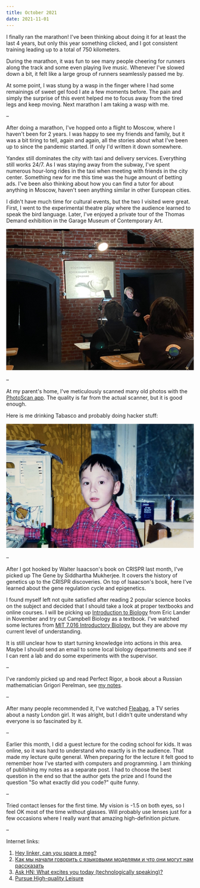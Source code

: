 ```yaml
---
title: October 2021
date: 2021-11-01
---
```


I finally ran the marathon! I've been thinking about doing it for at least the last 4 years, but only this year something clicked, and I got consistent training leading up to a total of 750 kilometers.

During the marathon, it was fun to see many people cheering for runners along the track and some even playing live music. Whenever I've slowed down a bit, it felt like a large group of runners seamlessly passed me by.

At some point, I was stung by a wasp in the finger where I had some remainings of sweet gel food I ate a few moments before. The pain and simply the surprise of this event helped me to focus away from the tired legs and keep moving. Next marathon I am taking a wasp with me.

–

After doing a marathon, I've hopped onto a flight to Moscow, where I haven't been for 2 years. I was happy to see my friends and family, but it was a bit tiring to tell, again and again, all the stories about what I've been up to since the pandemic started. If only I'd written it down somewhere.

Yandex still dominates the city with taxi and delivery services. Everything still works 24/7. As I was staying away from the subway, I've spent numerous hour-long rides in the taxi when meeting with friends in the city center. Something new for me this time was the huge amount of betting ads. I've been also thinking about how you can find a tutor for about anything in Moscow, haven't seen anything similar in other European cities.

I didn't have much time for cultural events, but the two I visited were great. First, I went to the experimental theatre play where the audience learned to speak the bird language. Later, I've enjoyed a private tour of the Thomas Demand exhibition in the Garage Museum of Contemporary Art.

![Bird university](bird-university.jpg)

–

At my parent's home, I've meticulously scanned many old photos with the [PhotoScan app](https://www.google.com/photos/scan/). The quality is far from the actual scanner, but it is good enough.

Here is me drinking Tabasco and probably doing hacker stuff:

![Me](me.jpg)

–

After I got hooked by Walter Isaacson's book on CRISPR last month, I've picked up The Gene by Siddhartha Mukherjee. It covers the history of genetics up to the CRISPR discoveries. On top of Isaacson's book, here I've learned about the gene regulation cycle and epigenetics.

I found myself left not quite satisfied after reading 2 popular science books on the subject and decided that I should take a look at proper textbooks and online courses. I will be picking up [Introduction to Biology](https://www.edx.org/course/introduction-to-biology-the-secret-of-life-3) from Eric Lander in November and try out Campbell Biology as a textbook. I've watched some lectures from [MIT 7.016 Introductory Biology](https://ocw.mit.edu/courses/biology/7-016-introductory-biology-fall-2018/), but they are above my current level of understanding.

It is still unclear how to start turning knowledge into actions in this area. Maybe I should send an email to some local biology departments and see if I can rent a lab and do some experiments with the supervisor.

–

I've randomly picked up and read Perfect Rigor, a book about a Russian mathematician Grigori Perelman, see [my notes](/pages/books/perfect-rigor).

–

After many people recommended it, I've watched [Fleabag](https://en.wikipedia.org/wiki/Fleabag), a TV series about a nasty London girl. It was alright, but I didn't quite understand why everyone is so fascinated by it.

–

Earlier this month, I did a guest lecture for the coding school for kids. It was online, so it was hard to understand who exactly is in the audience. That made my lecture quite general. When preparing for the lecture it felt good to remember how I've started with computers and programming. I am thinking of publishing my notes as a separate post. I had to choose the best question in the end so that the author gets the prize and I found the question "So what exactly did you code?" quite funny.

–

Tried contact lenses for the first time. My vision is -1.5 on both eyes, so I feel OK most of the time without glasses. Will probably use lenses just for a few occasions where I really want that amazing high-definition picture.

–

Internet links:

1. [Hey linker, can you spare a meg?](https://tailscale.com/blog/go-linker/)
2. [Как мы начали говорить с языковыми моделями и что они могут нам рассказать](https://techno.yandex.ru/longreads/algorithm)
3. [Ask HN: What excites you today (technologically speaking)?](https://news.ycombinator.com/item?id=28819489)
4. [Pursue High-quality Leisure](https://www.deprocrastination.co/blog/pursue-high-quality-leisure)
